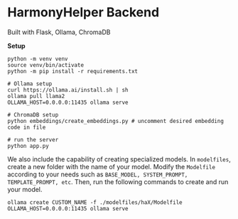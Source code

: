 # HarmonyHelper Backend

Built with Flask, Ollama, ChromaDB 

**Setup**
```
python -m venv venv
source venv/bin/activate
python -m pip install -r requirements.txt

# Ollama setup
curl https://ollama.ai/install.sh | sh
ollama pull llama2
OLLAMA_HOST=0.0.0.0:11435 ollama serve

# ChromaDB setup
python embeddings/create_embeddings.py # uncomment desired embedding code in file

# run the server
python app.py

```


We also include the capability of creating specialized models.
In `modelfiles`, create a new folder with the name of your model.
Modify the `Modelfile` according to your needs such as `BASE_MODEL, SYSTEM_PROMPT, TEMPLATE_PROMPT, etc`.
Then, run the following commands to create and run your model.
```
ollama create CUSTOM_NAME -f ./modelfiles/haX/Modelfile
OLLAMA_HOST=0.0.0.0:11435 ollama serve 
```